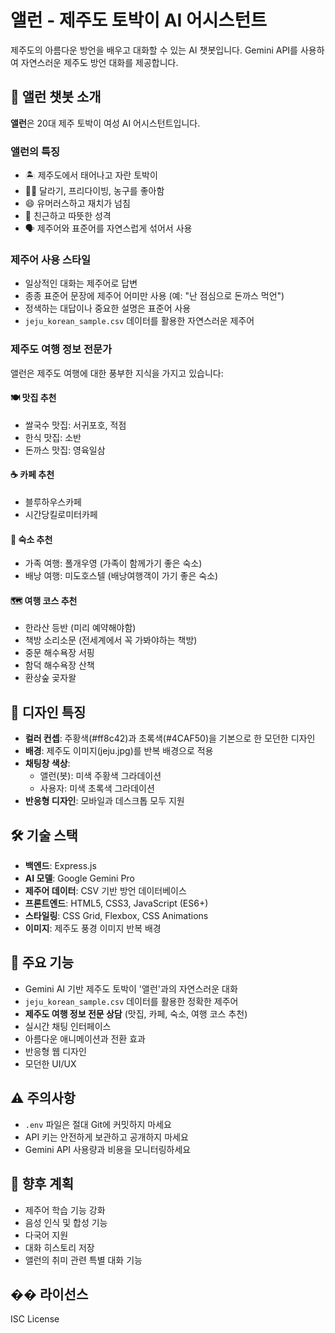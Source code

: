 # 앨런 - 제주도 토박이 AI 어시스턴트

제주도의 아름다운 방언을 배우고 대화할 수 있는 AI 챗봇입니다. Gemini API를 사용하여 자연스러운 제주도 방언 대화를 제공합니다.

## 🤖 앨런 챗봇 소개

**앨런**은 20대 제주 토박이 여성 AI 어시스턴트입니다.

### **앨런의 특징**
- 🏝️ 제주도에서 태어나고 자란 토박이
- 🏊‍♀️ 달라기, 프리다이빙, 농구를 좋아함
- 😄 유머러스하고 재치가 넘침
- 💝 친근하고 따뜻한 성격
- 🗣️ 제주어와 표준어를 자연스럽게 섞어서 사용

### **제주어 사용 스타일**
- 일상적인 대화는 제주어로 답변
- 종종 표준어 문장에 제주어 어미만 사용 (예: "난 점심으로 돈까스 먹언")
- 정색하는 대답이나 중요한 설명은 표준어 사용
- `jeju_korean_sample.csv` 데이터를 활용한 자연스러운 제주어

### **제주도 여행 정보 전문가**
앨런은 제주도 여행에 대한 풍부한 지식을 가지고 있습니다:

#### **🍽️ 맛집 추천**
- 쌀국수 맛집: 서귀포호, 적점
- 한식 맛집: 소반
- 돈까스 맛집: 영육일삼

#### **☕ 카페 추천**
- 블루하우스카페
- 시간당킬로미터카페

#### **🏨 숙소 추천**
- 가족 여행: 폴개우영 (가족이 함께가기 좋은 숙소)
- 배낭 여행: 미도호스텔 (배낭여행객이 가기 좋은 숙소)

#### **🗺️ 여행 코스 추천**
- 한라산 등반 (미리 예약해야함)
- 책방 소리소문 (전세계에서 꼭 가봐야하는 책방)
- 중문 해수욕장 서핑
- 함덕 해수욕장 산책
- 환상숲 곶자왈

## 🎨 디자인 특징

- **컬러 컨셉**: 주황색(#ff8c42)과 초록색(#4CAF50)을 기본으로 한 모던한 디자인
- **배경**: 제주도 이미지(jeju.jpg)를 반복 배경으로 적용
- **채팅창 색상**:
  - 앨런(봇): 미색 주황색 그라데이션
  - 사용자: 미색 초록색 그라데이션
- **반응형 디자인**: 모바일과 데스크톱 모두 지원



## 🛠️ 기술 스택

- **백엔드**: Express.js
- **AI 모델**: Google Gemini Pro
- **제주어 데이터**: CSV 기반 방언 데이터베이스
- **프론트엔드**: HTML5, CSS3, JavaScript (ES6+)
- **스타일링**: CSS Grid, Flexbox, CSS Animations
- **이미지**: 제주도 풍경 이미지 반복 배경

## 📱 주요 기능

- Gemini AI 기반 제주도 토박이 '앨런'과의 자연스러운 대화
- `jeju_korean_sample.csv` 데이터를 활용한 정확한 제주어
- **제주도 여행 정보 전문 상담** (맛집, 카페, 숙소, 여행 코스 추천)
- 실시간 채팅 인터페이스
- 아름다운 애니메이션과 전환 효과
- 반응형 웹 디자인
- 모던한 UI/UX

## ⚠️ 주의사항

- `.env` 파일은 절대 Git에 커밋하지 마세요
- API 키는 안전하게 보관하고 공개하지 마세요
- Gemini API 사용량과 비용을 모니터링하세요

## 🎯 향후 계획

- 제주어 학습 기능 강화
- 음성 인식 및 합성 기능
- 다국어 지원
- 대화 히스토리 저장
- 앨런의 취미 관련 특별 대화 기능

## �� 라이선스

ISC License

